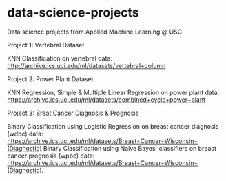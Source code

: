 # data-science-projects
Data science projects from Applied Machine Learning @ USC

Project 1: Vertebral Dataset

KNN Classification on vertebral data: http://archive.ics.uci.edu/ml/datasets/vertebral+column

Project 2: Power Plant Dataset

KNN Regression, Simple & Multiple Linear Regression on power plant data: https://archive.ics.uci.edu/ml/datasets/combined+cycle+power+plant

Project 3: Breat Cancer Diagnosis & Prognosis

Binary Classification using Logistic Regression on breast cancer diagnosis (wdbc) data: https://archive.ics.uci.edu/ml/datasets/Breast+Cancer+Wisconsin+(Diagnostic)
Binary Classification using Naive Bayes' classifiers on breast cancer prognosis (wpbc) data: https://archive.ics.uci.edu/ml/datasets/Breast+Cancer+Wisconsin+(Diagnostic).
